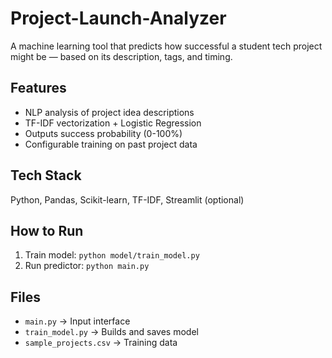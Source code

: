 # Project-Launch-Analyzer


A machine learning tool that predicts how successful a student tech project might be — based on its description, tags, and timing.

## Features
- NLP analysis of project idea descriptions
- TF-IDF vectorization + Logistic Regression
- Outputs success probability (0-100%)
- Configurable training on past project data

## Tech Stack
Python, Pandas, Scikit-learn, TF-IDF, Streamlit (optional)

## How to Run
1. Train model: `python model/train_model.py`
2. Run predictor: `python main.py`

## Files
- `main.py` → Input interface
- `train_model.py` → Builds and saves model
- `sample_projects.csv` → Training data

